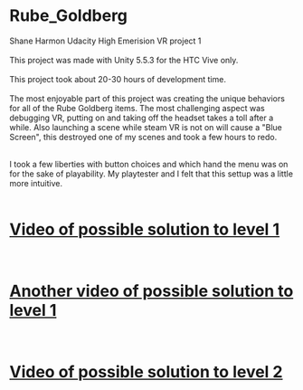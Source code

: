 # Rube_Goldberg
Shane Harmon Udacity High Emerision VR project 1<br><br>
This project was made with Unity 5.5.3 for the HTC Vive only. <br><br>
This project took about 20-30 hours of development time. <br><br>
The most enjoyable part of this project was creating the unique behaviors for all of the Rube Goldberg items. 
The most challenging aspect was debugging VR, putting on and taking off the headset takes a toll after a while. 
Also launching a scene while steam VR is not on will cause a "Blue Screen", this destroyed one of my scenes and 
took a few hours to redo.  <br><br>

I took a few liberties with button choices and which hand the menu was on for the sake of playability. My playtester and I felt that this settup was a little more intuitive. 
<br>
<br>
<h1><a href src="https://youtu.be/eJZ-zGkH-HI">Video of possible solution to level 1</h1>


<br>
<h1><a href src="https://youtu.be/XpdsOeCdq80">Another video of possible solution to level 1</a></h1>
<br>


<h1><a href src="https://youtu.be/5yDBahvPeX0">Video of possible solution to level 2</a></h1>
<br>